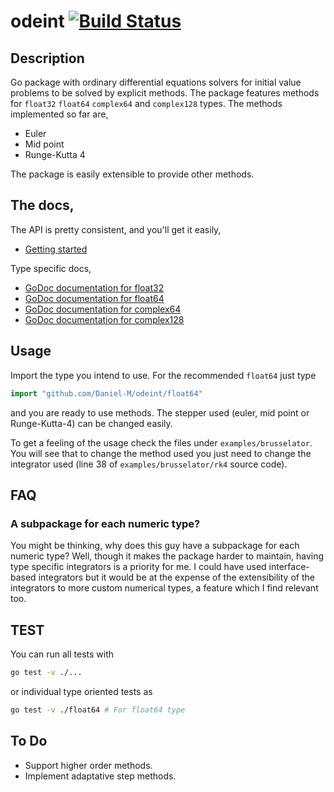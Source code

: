 # odeint [![Build Status](https://travis-ci.org/Daniel-M/odeint.svg?branch=master)](https://travis-ci.org/Daniel-M/odeint) 

## Description
Go package with ordinary differential equations solvers for initial value problems to be solved by explicit methods.
The package features methods for `float32` `float64` `complex64` and `complex128` types.
The methods implemented so far are,

+ Euler  
+ Mid point  
+ Runge-Kutta 4  

The package is easily extensible to provide other methods.   

## The docs,

The API is pretty consistent, and you'll get it easily,

+ [Getting started](https://godoc.org/github.com/Daniel-M/odeint)   

Type specific docs,

+ [GoDoc documentation for float32](https://godoc.org/github.com/Daniel-M/odeint/float32)   
+ [GoDoc documentation for float64](https://godoc.org/github.com/Daniel-M/odeint/float64)   
+ [GoDoc documentation for complex64](https://godoc.org/github.com/Daniel-M/odeint/complex64)   
+ [GoDoc documentation for complex128](https://godoc.org/github.com/Daniel-M/odeint/complex128)   

## Usage

Import the type you intend to use. For the recommended `float64` just type   

```go
import "github.com/Daniel-M/odeint/float64"   
```
and you are ready to use methods. The stepper used (euler, mid point or Runge-Kutta-4) can be changed easily.   

To get a feeling of the usage check the files under `examples/brusselator`. You will see that to change the method used 
you just need to change the integrator used (line 38 of `examples/brusselator/rk4` source code).   

## FAQ

### A subpackage for each numeric type?

You might be thinking, why does this guy have a subpackage for each numeric type?
Well, though it makes the package harder to maintain, having type specific
integrators is a priority for me. I could have used interface-based integrators
but it would be at the expense of the extensibility of the integrators to more
custom numerical types, a feature which I find relevant too.

## TEST

You can run all tests with   

```sh
go test -v ./...   
```

or individual type oriented tests as   

```sh
go test -v ./float64 # For float64 type   
```


## To Do
+ Support higher order methods.   
+ Implement adaptative step methods.   

